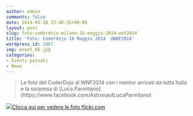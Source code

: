 ```yaml
---
author: admin
comments: false
date: 2014-05-28 15:48:35+00:00
layout: post
slug: foto-coderdojo-milano-18-maggio-2014-wnf2014
title: 'Foto: Coderdojo 18 Maggio 2014  @WNF2014'
wordpress_id: 1867
img: event_05.jpg
categories:
- Eventi passati
- News
---
```


<blockquote>Le foto del CoderDojo al WNF2014 con i mentor arrivati da tutta Italia e la sorpresa di [Luca Parmitano](https://www.facebook.com/AstronautLucaParmitano)</blockquote>




[![](http://coderdojomilano.it/wp-content/uploads/2014/05/wnf2014.jpg)Clicca qui per vedere le foto flickr.com](https://www.flickr.com/photos/98942956@N02/sets/72157644421346170/)
